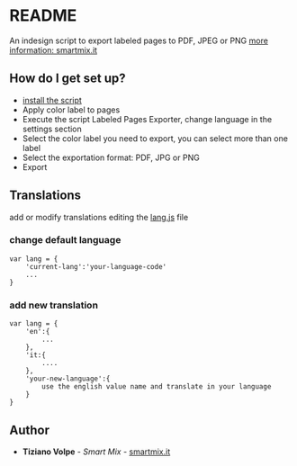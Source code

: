 # README #

An indesign script to export labeled pages to PDF, JPEG or PNG
[more information: smartmix.it](https://smartmix.it/grafica-design/labeled-pages-exporter-indesign)

## How do I get set up? ##

* [install the script](https://indesignsecrets.com/how-to-install-scripts-in-indesign.php)
* Apply color label to pages
* Execute the script Labeled Pages Exporter, change language in the settings section
* Select the color label you need to export, you can select more than one label
* Select the exportation format: PDF, JPG or PNG
* Export

## Translations ##
add or modify translations editing the [lang.js](lang.js) file

### change default language ###
```
var lang = {
    'current-lang':'your-language-code'
    ...
}
```


### add new translation ###

```
var lang = {
    'en':{
        ...
    },
    'it:{
        ....
    },
    'your-new-language':{
        use the english value name and translate in your language
    }
}
```

## Author ##

* **Tiziano Volpe** - *Smart Mix* - [smartmix.it](https://smartmix.it)
